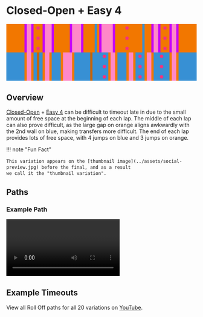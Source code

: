 # Closed-Open + Easy 4

![Closed-Open + Easy 4](../images/variations/closed-open-easy-4.jpg)

## Overview

[Closed-Open](../rolls/closed-open-open-closed#orange) + [Easy 4](../rolls/easy-4.md#blue) can be difficult to timeout late in due to the small amount of free space at the beginning of each lap. The middle of each lap can also prove difficult, as the large gap on orange aligns awkwardly with the 2nd wall on blue, making transfers more difficult. The end of each lap provides lots of free space, with 4 jumps on blue and 3 jumps on orange.

!!! note "Fun Fact"

    This variation appears on the [thumbnail image](../assets/social-preview.jpg) before the final, and as a result
    we call it the "thumbnail variation".

## Paths

### Example Path

<video controls>
  <source src="../../images/variations/closed-open-easy-4-standard-path.mp4" type="video/mp4">
</video>

## Example Timeouts

View all Roll Off paths for all 20 variations on [YouTube](https://www.youtube.com/playlist?list=PLG_QNSp9ZgJLWYSNl4vY26VJCZeOQHO1F).
